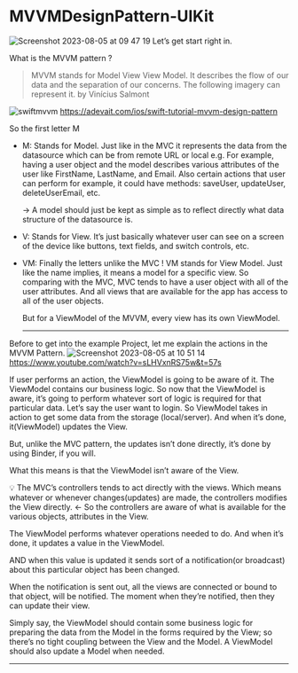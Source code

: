 # MVVMDesignPattern-UIKit
![Screenshot 2023-08-05 at 09 47 19](https://github.com/dodiforth/MVVMDesignPattern-UIKit/assets/50798761/d5ba4101-b7d7-4540-be43-b7832f30a92d)
Let’s get start right in.

What is  the MVVM pattern ?

> MVVM stands for Model View View Model. It describes the flow of our data and the separation of our concerns. The following imagery can represent it. by Vinícius Salmont
>
![swiftmvvm](https://github.com/dodiforth/MVVMDesignPattern-UIKit/assets/50798761/41b35ed3-f52e-490a-b54d-9d4ba5986c1b)
https://adevait.com/ios/swift-tutorial-mvvm-design-pattern

So the first letter M

- M: Stands for Model. Just like in the MVC it represents the data from the datasource which can be from remote URL or local e.g. For example, having a user object and the model describes various attributes of the user like FirstName, LastName, and Email. Also certain actions that user can perform for example, it could have methods: saveUser, updateUser, deleteUserEmail, etc.
    
    → A model should just be kept as simple as to reflect directly what data structure of the datasource is.
    
- V: Stands for View. It’s just basically whatever user can see on a screen of the device like buttons, text fields, and switch controls, etc.
- VM: Finally the letters unlike the MVC ! VM stands for View Model. Just like the name implies, it means a model for a specific view. So comparing with the MVC, MVC tends to have a user object with all of the user attributes. And all views that are available for the app has access to all of the user objects.
    
    But for a ViewModel of the MVVM, every view has its own ViewModel.
    
    ---
    

Before to get into the example Project, let me explain the actions in the MVVM Pattern.
![Screenshot 2023-08-05 at 10 51 14](https://github.com/dodiforth/MVVMDesignPattern-UIKit/assets/50798761/f5daf22f-50cd-421d-a221-d74323a34282)
https://www.youtube.com/watch?v=sLHVxnRS75w&t=57s

If user performs an action, the ViewModel is going to be aware of it. The ViewModel contains our business logic. So now that the ViewModel is aware, it’s going to perform whatever sort of logic is required for that particular data. Let’s say the user want to login. So ViewModel takes in action to  get some data from the storage (local/server). And when it’s done, it(ViewModel) updates the View.

But, unlike the MVC pattern, the updates isn’t done directly, it’s done by using Binder, if you will.

What this means is that the ViewModel isn’t aware of the View.

<aside>
💡 The MVC’s controllers tends to act directly with the views. Which means whatever or whenever changes(updates) are made, the controllers modifies the View directly. ← So the controllers are aware of what is available for the various objects, attributes in the View.

</aside>

The ViewModel performs whatever operations needed to do. And when it’s done, it updates a value in the ViewModel.

AND when this value is updated it sends sort of a notification(or broadcast) about this particular object has been changed.

When the notification is sent out, all the views are connected or bound to that object, will be notified. The moment when they’re notified, then they can update their view.

Simply say, the ViewModel should contain some business logic for preparing the data from the Model in the forms required by the View; so there’s no tight coupling between the View and the Model. A ViewModel should also update a Model when needed.

---
